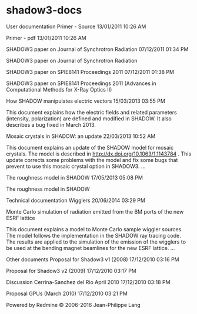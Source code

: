 # shadow3-docs



User documentation
Primer - Source
13/01/2011 10:26 AM

Primer - pdf
13/01/2011 10:26 AM

SHADOW3 paper on Journal of Synchrotron Radiation
07/12/2011 01:34 PM

SHADOW3 paper on Journal of Synchrotron Radiation

SHADOW3 paper on SPIE8141 Proceedings 2011
07/12/2011 01:38 PM

SHADOW3 paper on SPIE8141 Proceedings 2011 (Advances in Computational
Methods for X-Ray Optics II)

How SHADOW manipulates electric vectors
15/03/2013 03:55 PM

This document explains how the electric fields and related parameters
(intensity, polarization) are defined and modified in SHADOW. It also
describes a bug fixed in March 2013.

Mosaic crystals in SHADOW: an update
22/03/2013 10:52 AM

This document explains an update of the SHADOW model for mosaic
crystals. The model is described in http://dx.doi.org/10.1063/1.1143784
. This update corrects some problems with the model and fix some bugs
that prevent to use this mosaic crystal option in SHADOW3. ...

The roughness model in SHADOW
17/05/2013 05:08 PM

The roughness model in SHADOW

Technical documentation
Wigglers
20/06/2014 03:29 PM

Monte Carlo simulation of radiation emitted from the BM ports of the new
ESRF lattice

This document explains a model to Monte Carlo sample wiggler sources.
The model follows the implementation
in the SHADOW ray tracing code. The results are applied to the
simulation of the emission of the wigglers to be used at the bending
magnet beamlines for the new ESRF lattice.
...

Other documents
Proposal for Shadow3 v1 (2008)
17/12/2010 03:16 PM

Proposal for Shadow3 v2 (2009)
17/12/2010 03:17 PM

Discussion Cerrina-Sanchez del Rio April 2010
17/12/2010 03:18 PM

Proposal GPUs (March 2010)
17/12/2010 03:21 PM

Powered by Redmine © 2006-2016 Jean-Philippe Lang
